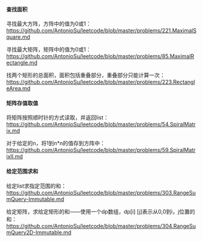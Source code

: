 #### 查找面积

寻找最大方阵，方阵中的值为0或1：https://github.com/AntonioSu/leetcode/blob/master/problems/221.MaximalSquare.md

寻找最大矩阵，矩阵中的值为0或1：https://github.com/AntonioSu/leetcode/blob/master/problems/85.MaximalRectangle.md

找两个矩形的总面积，面积包括重叠部分，重叠部分只能计算一次：https://github.com/AntonioSu/leetcode/blob/master/problems/223.RectangleArea.md



#### 矩阵存值取值

将矩阵按照顺时针的方式读取，并返回list：https://github.com/AntonioSu/leetcode/blob/master/problems/54.SpiralMatrix.md

对于给定的n，将1到n*n的值存到方阵中：https://github.com/AntonioSu/leetcode/blob/master/problems/59.SpiralMatrixII.md



#### 给定范围求和

给定list求指定范围的和：https://github.com/AntonioSu/leetcode/blob/master/problems/303.RangeSumQuery-Immutable.md

给定矩阵，求给定矩形的和——使用一个dp数组，dp[i] [j]表示从0,0到i，j位置的和：https://github.com/AntonioSu/leetcode/blob/master/problems/304.RangeSumQuery2D-Immutable.md